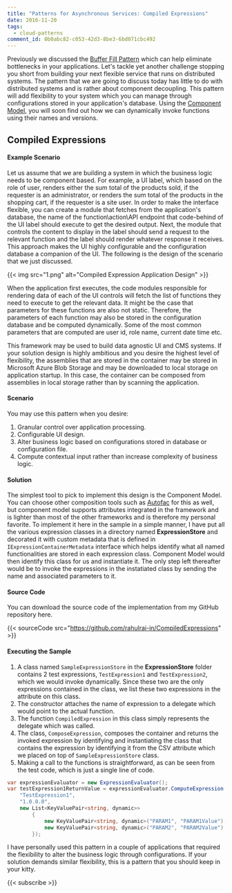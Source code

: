 ```yaml
---
title: "Patterns for Asynchronous Services: Compiled Expressions"
date: 2016-11-20
tags:
  - cloud-patterns
comment_id: 0b0abc82-c053-42d3-8be3-6bd071cbc492
---
```


Previously we discussed the [Buffer Fill Pattern](/post/Patterns-for-Asynchronous-Services-Buffer-Fill-Pattern/) which can help eliminate bottlenecks in your applications. Let's tackle yet another challenge stopping you short from building your next flexible service that runs on distributed systems. The pattern that we are going to discuss today has little to do with distributed systems and is rather about component decoupling. This pattern will add flexibility to your system which you can manage through configurations stored in your application's database. Using the [Component Model](<https://msdn.microsoft.com/en-us/library/system.componentmodel(v=vs.110).aspx>), you will soon find out how we can dynamically invoke functions using their names and versions.

## Compiled Expressions

#### Example Scenario

Let us assume that we are building a system in which the business logic needs to be component based. For example, a UI label, which based on the role of user, renders either the sum total of the products sold, if the requester is an administrator, or renders the sum total of the products in the shopping cart, if the requester is a site user. In order to make the interface flexible, you can create a module that fetches from the application's database, the name of the function\action\API endpoint that code-behind of the UI label should execute to get the desired output. Next, the module that controls the content to display in the label should send a request to the relevant function and the label should render whatever response it receives. This approach makes the UI highly configurable and the configuration database a companion of the UI. The following is the design of the scenario that we just discussed.

{{< img src="1.png" alt="Compiled Expression Application Design" >}}

When the application first executes, the code modules responsible for rendering data of each of the UI controls will fetch the list of functions they need to execute to get the relevant data. It might be the case that parameters for these functions are also not static. Therefore, the parameters of each function may also be stored in the configuration database and be computed dynamically. Some of the most common parameters that are computed are user id, role name, current date time etc.

This framework may be used to build data agnostic UI and CMS systems. If your solution design is highly ambitious and you desire the highest level of flexibility, the assemblies that are stored in the container may be stored in Microsoft Azure Blob Storage and may be downloaded to local storage on application startup. In this case, the container can be composed from assemblies in local storage rather than by scanning the application.

#### Scenario

You may use this pattern when you desire:

1. Granular control over application processing.
2. Configurable UI design.
3. Alter business logic based on configurations stored in database or configuration file.
4. Compute contextual input rather than increase complexity of business logic.

#### Solution

The simplest tool to pick to implement this design is the Component Model. You can choose other composition tools such as [Autofac](https://autofac.org/) for this as well, but component model supports attributes integrated in the framework and is lighter than most of the other frameworks and is therefore my personal favorite. To implement it here in the sample in a simple manner, I have put all the various expression classes in a directory named **ExpressionStore** and decorated it with custom metadata that is defined in `IExpressionContainerMetadata` interface which helps identify what all named functionalities are stored in each expression class. Component Model would then identify this class for us and instantiate it. The only step left thereafter would be to invoke the expressions in the instatiated class by sending the name and associated parameters to it.

#### Source Code

You can download the source code of the implementation from my GitHub repository here.

{{< sourceCode src="https://github.com/rahulrai-in/CompiledExpressions" >}}

#### Executing the Sample

1. A class named `SampleExpressionStore` in the **ExpressionStore** folder contains 2 test expressions, `TestExpression1` and `TestExpression2`, which we would invoke dynamically. Since these two are the only expressions contained in the class, we list these two expressions in the attribute on this class.
2. The constructor attaches the name of expression to a delegate which would point to the actual function.
3. The function `CompiledExpression` in this class simply represents the delegate which was called.
4. The class, `ComposeExpression`, composes the container and returns the invoked expression by identifying and instantiating the class that contains the expression by identifying it from the CSV attribute which we placed on top of `SampleExpressionStore` class.
5. Making a call to the functions is straightforward, as can be seen from the test code, which is just a single line of code.

```c#
var expressionEvaluator = new ExpressionEvaluator();
var testExpression1ReturnValue = expressionEvaluator.ComputeExpression(
    "TestExpression1",
    "1.0.0.0",
    new List<KeyValuePair<string, dynamic>>
        {
            new KeyValuePair<string, dynamic>("PARAM1", "PARAM1Value"),
            new KeyValuePair<string, dynamic>("PARAM2", "PARAM2Value")
        });
```

I have personally used this pattern in a couple of applications that required the flexibility to alter the business logic through configurations. If your solution demands similar flexibility, this is a pattern that you should keep in your kitty.

{{< subscribe >}}
